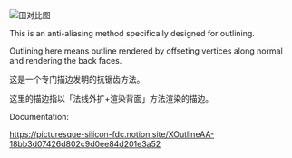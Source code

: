![田对比图](https://github.com/user-attachments/assets/bcac75af-91b3-4046-9587-40a0b90200f7)

This is an anti-aliasing method specifically designed for outlining.

Outlining here means outline rendered by offseting vertices along normal and rendering the back faces.

这是一个专门描边发明的抗锯齿方法。

这里的描边指以「法线外扩+渲染背面」方法渲染的描边。

Documentation:

https://picturesque-silicon-fdc.notion.site/XOutlineAA-18bb3d07426d802c9d0ee84d201e3a52
